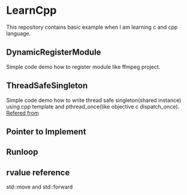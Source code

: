 # LearnCpp

This repository contains basic example when I am learning c and cpp language.

## DynamicRegisterModule

Simple code demo how to register module like ffmpeg project.

## ThreadSafeSingleton

Simple code demo how to write thread safe singleton(shared instance) using cpp template and pthread_once(like objective c dispatch\_once). [Refered from](https://cloud.github.com/downloads/chenshuo/documents/multithreaded_server.pdf)

## Pointer to Implement

## Runloop 

## rvalue reference 

std::move and std::forward